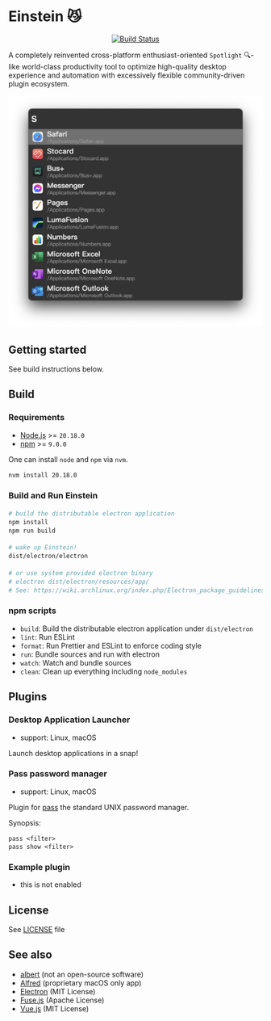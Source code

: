 # Einstein :smirk_cat:

<p align="center">
<a href="https://github.com/ChildishGhost/einstein/blob/dev/.github/workflows/build.yaml"><img alt="Build Status" src="https://github.com/ChildishGhost/einstein/actions/workflows/build.yaml/badge.svg"></a>
</p>

A completely reinvented cross-platform enthusiast-oriented `Spotlight` :mag:-like world-class productivity tool to optimize high-quality desktop experience and automation with excessively flexible community-driven plugin ecosystem.

![The awesome screenshot!](./.github/screenshot1.png)

## Getting started

See build instructions below.

## Build

### Requirements

- [Node.js](https://nodejs.org/) >= `20.18.0`
- [npm](https://www.npmjs.com/) >= `9.0.0`

One can install `node` and `npm` via `nvm`.

```bash
nvm install 20.18.0
```

### Build and Run Einstein

```bash
# build the distributable electron application
npm install
npm run build

# wake up Einstein!
dist/electron/electron

# or use system provided electron binary
# electron dist/electron/resources/app/
# See: https://wiki.archlinux.org/index.php/Electron_package_guidelines
```

### npm scripts

- `build`: Build the distributable electron application under `dist/electron`
- `lint`: Run ESLint
- `format`: Run Prettier and ESLint to enforce coding style
- `run`: Bundle sources and run with electron
- `watch`: Watch and bundle sources
- `clean`: Clean up everything including `node_modules`

## Plugins

### Desktop Application Launcher

- support: Linux, macOS

Launch desktop applications in a snap!

### Pass password manager

- support: Linux, macOS

Plugin for [pass](https://www.passwordstore.org/) the standard UNIX password manager.

Synopsis:

```text
pass <filter>
pass show <filter>
```

### Example plugin

- this is not enabled

## License

See [LICENSE](/LICENSE) file

## See also

- [albert](https://github.com/albertlauncher/albert) (not an open-source software)
- [Alfred](https://www.alfredapp.com/) (proprietary macOS only app)
- [Electron](https://www.electronjs.org/) (MIT License)
- [Fuse.js](https://fusejs.io/) (Apache License)
- [Vue.js](https://vuejs.org/) (MIT License)
